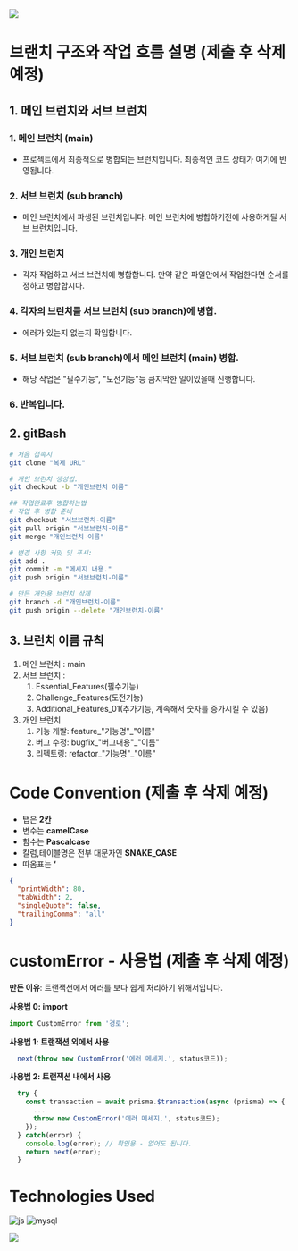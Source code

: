 <img src="https://capsule-render.vercel.app/api?type=waving&color=gradient&height=300&section=header&text=%EC%95%84%EC%9D%B4%EC%98%A4%EB%8B%89&fontSize=70&textColor=white" />

# 브랜치 구조와 작업 흐름 설명 (제출 후 삭제 예정)
## 1. 메인 브런치와 서브 브런치
### 1. 메인 브런치 (main)
 - 프로젝트에서 최종적으로 병합되는 브런치입니다. 최종적인 코드 상태가 여기에 반영됩니다.

### 2. 서브 브런치 (sub branch)
 - 메인 브런치에서 파생된 브런치입니다. 메인 브런치에 병합하기전에 사용하게될 서브 브런치입니다.

### 3. 개인 브런치 
 - 각자 작업하고 서브 브런치에 병합합니다. 만약 같은 파일안에서 작업한다면 순서를 정하고 병합합시다.

### 4. 각자의 브런치를 서브 브런치 (sub branch)에 병합.
 - 에러가 있는지 없는지 확입합니다.

### 5. 서브 브런치 (sub branch)에서 메인 브런치 (main) 병합.
 - 해당 작업은 "필수기능", "도전기능"등 큼지막한 일이있을때 진행합니다.

### 6. 반복입니다. 

## 2. gitBash 

```bash
# 처음 접속시
git clone "복제 URL" 

# 개인 브런치 생성법.
git checkout -b "개인브런치 이름"

## 작업완료후 병합하는법
# 작업 후 병합 준비
git checkout "서브브런치-이름"
git pull origin "서브브런치-이름"
git merge "개인브런치-이름"

# 변경 사항 커밋 및 푸시:
git add .
git commit -m "메시지 내용."
git push origin "서브브런치-이름"

# 만든 개인용 브런치 삭제
git branch -d "개인브런치-이름"
git push origin --delete "개인브런치-이름"
```
## 3. 브런치 이름 규칙
1. 메인 브런치 : main
2. 서브 브런치 :
   1. Essential_Features(필수기능)
   2. Challenge_Features(도전기능)
   3. Additional_Features_01(추가기능, 계속해서 숫자를 증가시킬 수 있음)
4. 개인 브런치
     1. 기능 개발: feature_"기능명"_"이름"
     2. 버그 수정: bugfix_"버그내용"_"이름"
     3. 리펙토링: refactor_"기능명"_"이름"


# Code Convention (제출 후 삭제 예정)
- 탭은 **2칸**
- 변수는 **camelCase**
- 함수는 **Pascalcase**
- 칼럼,테이블명은 전부 대문자인 **SNAKE_CASE**
- 따옴표는 **‘**

```json
{
  "printWidth": 80,
  "tabWidth": 2,
  "singleQuote": false,
  "trailingComma": "all"
}
```

# customError - 사용법 (제출 후 삭제 예정)

**만든 이유**: 트랜잭션에서 에러를 보다 쉽게 처리하기 위해서입니다.

**사용법 0: import**

```js
import CustomError from '경로';
```

**사용법 1: 트랜잭션 외에서 사용**

```js
  next(throw new CustomError('에러 메세지.', status코드));
```
**사용법 2: 트랜잭션 내에서 사용**

```js
  try {
    const transaction = await prisma.$transaction(async (prisma) => {
      ...
      throw new CustomError('에러 메세지.', status코드); 
    });
  } catch(error) {
    console.log(error); // 확인용 - 없어도 됩니다.
    return next(error);
  }
```

# Technologies Used
![js](https://img.shields.io/badge/JavaScript-F7DF1E?style=for-the-badge&logo=JavaScript&logoColor=white)
![mysql](https://img.shields.io/badge/MySQL-00000F?style=for-the-badge&logo=mysql&logoColor=white)

<img src="https://capsule-render.vercel.app/api?type=waving&color=gradient&height=150&section=footer" />

